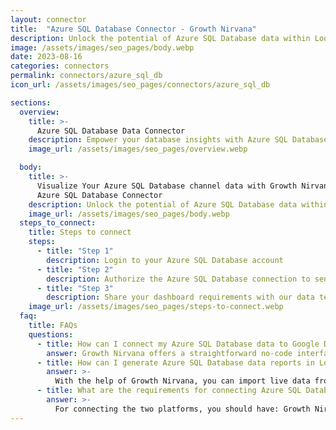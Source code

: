 ```yaml
---
layout: connector
title:  "Azure SQL Database Connector - Growth Nirvana"
description: Unlock the potential of Azure SQL Database data within Looker Studio, for data-driven strategies that make an impact.
image: /assets/images/seo_pages/body.webp
date: 2023-08-16
categories: connectors
permalink: connectors/azure_sql_db
icon_url: /assets/images/seo_pages/connectors/azure_sql_db

sections:
  overview:
    title: >-
      Azure SQL Database Data Connector
    description: Empower your database insights with Azure SQL Database integration. Seamlessly blend Azure SQL Database's capabilities with Looker Studio's analytical prowess, enabling you to transform raw data into actionable insights.
    image_url: /assets/images/seo_pages/overview.webp

  body:
    title: >-
      Visualize Your Azure SQL Database channel data with Growth Nirvana's
      Azure SQL Database Connector
    description: Unlock the potential of Azure SQL Database data within Looker Studio, for data-driven strategies that make an impact.
    image_url: /assets/images/seo_pages/body.webp
  steps_to_connect:
    title: Steps to connect
    steps:
      - title: "Step 1"
        description: Login to your Azure SQL Database account
      - title: "Step 2"
        description: Authorize the Azure SQL Database connection to send data to Growth Nirvana
      - title: "Step 3"
        description: Share your dashboard requirements with our data team. We will build the report for you.
    image_url: /assets/images/seo_pages/steps-to-connect.webp
  faq:
    title: FAQs
    questions:
      - title: How can I connect my Azure SQL Database data to Google Data Studio/Looker Studio?
        answer: Growth Nirvana offers a straightforward no-code interface to connect to Azure SQL Database data sources.
      - title: How can I generate Azure SQL Database data reports in Looker Studio?
        answer: >-
          With the help of Growth Nirvana, you can import live data from Azure SQL Database into Looker Studio. These data can be viewed in charts, tables, and dashboards to generate branded reports that can be shared instantly.
      - title: What are the requirements for connecting Azure SQL Database and Looker Studio?
        answer: >-
          For connecting the two platforms, you should have: Growth Nirvana Account and Azure SQL Database Ads Account
---
```

